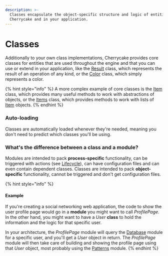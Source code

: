 ```yaml
---
description: >-
  Classes encapsulate the object-specific structure and logic of entities in
  Cherrycake and in your application.
---
```


# Classes

Additionally to your own class implementations, Cherrycake provides core classes for entities that are used throughout the engine and that you can use or extend in your application, like the [Result](../reference/core-classes/result/) class, which represents the result of an operation of any kind, or the [Color](../reference/core-classes/color.md) class, which simply represents a color.

{% hint style="info" %}
A more complex example of core classes is the [Item](../reference/core-classes/item.md) class, which provides many useful methods to work with abstractions of objects, or the [Items](../reference/core-classes/items.md) class, which provides methods to work with lists of [Item](../reference/core-classes/item.md) objects.
{% endhint %}

### Auto-loading

Classes are automatically loaded whenever they're needed, meaning you don't need to predict which classes you'll be using.

### What's the difference between a class and a module?

Modules are intended to pack **process-specific** functionality, can be triggered with actions \(see [Lifecycle](lifecycle.md)\), can have configuration files and can even contain dependent classes. Classes are intended to pack **object-specific** functionality,  cannot be triggered and don't get configuration files.

{% hint style="info" %}
#### Example

If you're creating a social networking web application, the code to show the user profile page would go in a **module** you might want to call _ProfilePage_. In the other hand, you might want to have a _User_ **class** to hold the information and the logic for that specific user.

In your architecture, the _ProfilePage_ module will query the [Database](../reference/core-modules/database.md) module for a specific user, and you'll get a _User_ object in return. The _ProfilePage_ module will then take care of building and showing the profile page using that _User_ object, most probably using the [Patterns](../reference/core-modules/patterns.md) module.
{% endhint %}

